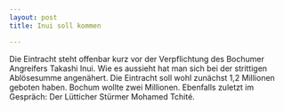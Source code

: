 ```yaml
---
layout: post
title: Inui soll kommen

---
```


Die Eintracht steht offenbar kurz vor der Verpflichtung des Bochumer Angreifers Takashi Inui. Wie es aussieht hat man sich bei der strittigen Ablösesumme angenähert. Die Eintracht soll wohl zunächst 1,2 Millionen geboten haben. Bochum wollte zwei Millionen. Ebenfalls zuletzt im Gespräch: Der Lütticher Stürmer Mohamed Tchité.


